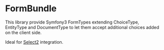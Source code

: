 # FormBundle

This library provide Symfony3 FormTypes extending ChoiceType, EntityType and DocumentType to let them accept additional choices added on the client side.

Ideal for [Select2](https://select2.github.io/) integration.
